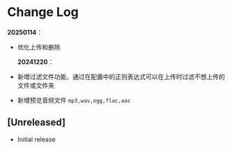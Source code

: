 # Change Log

**20250114**：

- 优化上传和删除

  **20241220**：
- 新增过滤文件功能，通过在配置中的正则表达式可以在上传时过滤不想上传的文件或文件夹
- 新增预览音频文件 `mp3,wav,ogg,flac,aac`

## [Unreleased]

- Initial release
